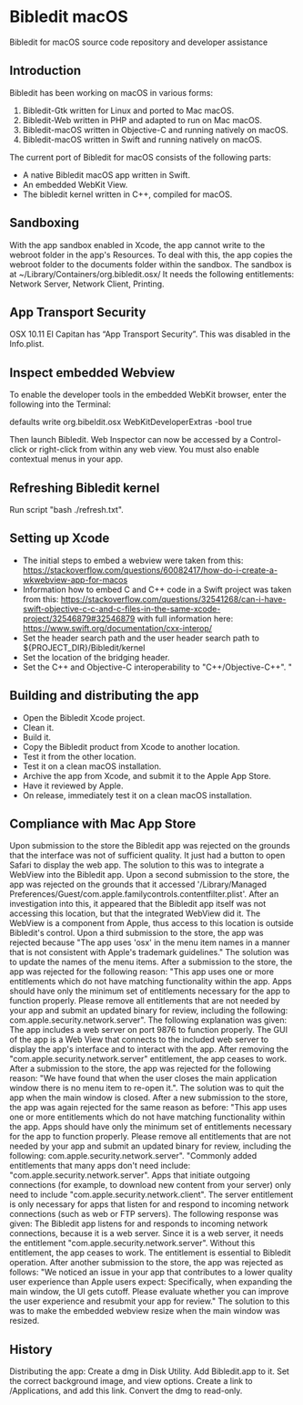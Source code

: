# Bibledit macOS

Bibledit for macOS source code repository and developer assistance

## Introduction

Bibledit has been working on macOS in various forms:
1. Bibledit-Gtk written for Linux and ported to Mac macOS.
2. Bibledit-Web written in PHP and adapted to run on Mac macOS.
3. Bibledit-macOS written in Objective-C and running natively on macOS.
4. Bibledit-macOS written in Swift and running natively on macOS.

The current port of Bibledit for macOS consists of the following parts:
* A native Bibledit macOS app written in Swift.
* An embedded WebKit View.
* The bibledit kernel written in C++, compiled for macOS.

## Sandboxing

With the app sandbox enabled in Xcode, the app cannot write to the webroot folder in the app's Resources. To deal with this, the app copies the webroot folder to the documents folder within the sandbox. The sandbox is at ~/Library/Containers/org.bibledit.osx/
It needs the following entitlements: Network Server, Network Client, Printing.

## App Transport Security

OSX 10.11 El Capitan has “App Transport Security”. This was disabled in the Info.plist.

## Inspect embedded Webview

To enable the developer tools in the embedded WebKit browser, enter the following into the Terminal:

defaults write org.bibeldit.osx WebKitDeveloperExtras -bool true

Then launch Bibledit. Web Inspector can now be accessed by a Control-click or right-click from within any web view. You must also enable contextual menus in your app.

## Refreshing Bibledit kernel

Run script "bash ./refresh.txt".

## Setting up Xcode

* The initial steps to embed a webview were taken from this: https://stackoverflow.com/questions/60082417/how-do-i-create-a-wkwebview-app-for-macos
* Information how to embed C and C++ code in a Swift project was taken from this: https://stackoverflow.com/questions/32541268/can-i-have-swift-objective-c-c-and-c-files-in-the-same-xcode-project/32546879#32546879 with full information here: https://www.swift.org/documentation/cxx-interop/
* Set the header search path and the user header search path to ${PROJECT_DIR}/Bibledit/kernel
* Set the location of the bridging header.
* Set the C++ and Objective-C interoperability to "C++/Objective-C++".
"
## Building and distributing the app

* Open the Bibledit Xcode project.
* Clean it.
* Build it.
* Copy the Bibledit product from Xcode to another location.
* Test it from the other location.
* Test it on a clean macOS installation.
* Archive the app from Xcode, and submit it to the Apple App Store.
* Have it reviewed by Apple.
* On release, immediately test it on a clean macOS installation.

## Compliance with Mac App Store

Upon submission to the store the Bibledit app was rejected on the grounds that the interface was not of sufficient quality. It just had a button to open Safari to display the web app. The solution to this was to integrate a WebView into the Bibledit app.
Upon a second submission to the store, the app was rejected on the grounds that it accessed '/Library/Managed Preferences/Guest/com.apple.familycontrols.contentfilter.plist'. After an investigation into this, it appeared that the Bibledit app itself was not accessing this location, but that the integrated WebView did it. The WebView is a component from Apple, thus access to this location is outside Bibledit's control.
Upon a third submission to the store, the app was rejected because "The app uses 'osx' in the menu item names in a manner that is not consistent with Apple's trademark guidelines." The solution was to update the names of the menu items.
After a submission to the store, the app was rejected for the following reason: "This app uses one or more entitlements which do not have matching functionality within the app. Apps should have only the minimum set of entitlements necessary for the app to function properly. Please remove all entitlements that are not needed by your app and submit an updated binary for review, including the following: com.apple.security.network.server". The following explanation was given: The app includes a web server on port 9876 to function properly. The GUI of the app is a Web View that connects to the included web server to display the app's interface and to interact with the app. After removing the "com.apple.security.network.server" entitlement, the app ceases to work.
After a submission to the store, the app was rejected for the following reason: "We have found that when the user closes the main application window there is no menu item to re-open it.". The solution was to quit the app when the main window is closed.
After a new submission to the store, the app was again rejected for the same reason as before: "This app uses one or more entitlements which do not have matching functionality within the app. Apps should have only the minimum set of entitlements necessary for the app to function properly. Please remove all entitlements that are not needed by your app and submit an updated binary for review, including the following: com.apple.security.network.server". "Commonly added entitlements that many apps don't need include: "com.apple.security.network.server". Apps that initiate outgoing connections (for example, to download new content from your server) only need to include "com.apple.security.network.client". The server entitlement is only necessary for apps that listen for and respond to incoming network connections (such as web or FTP servers). The following response was given: The Bibledit app listens for and responds to incoming network connections, because it is a web server. Since it is a web server, it needs the entitlement "com.apple.security.network.server". Without this entitlement, the app ceases to work. The entitlement is essential to Bibledit operation.
After another submission to the store, the app was rejected as follows: "We noticed an issue in your app that contributes to a lower quality user experience than Apple users expect: Specifically, when expanding the main window, the UI gets cutoff. Please evaluate whether you can improve the user experience and resubmit your app for review." The solution to this was to make the embedded webview resize when the main window was resized.


## History

Distributing the app:
Create a dmg in Disk Utility.
Add Bibledit.app to it.
Set the correct background image, and view options.
Create a link to /Applications, and add this link.
Convert the dmg to read-only.

